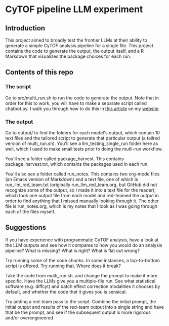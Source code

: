 # CyTOF pipeline LLM experiment

## Introduction

This project aimed to broadly test the frontier LLMs at their ability to generate a simple CyTOF analysis pipeline for a single file. This project contains the code to generate the output, the output itself, and a R Markdown that visualizes the package choices for each run.

## Contents of this repo

### The script

Go to src/multi_run.sh to run the code to generate the output. Note that in order for this to work, you will have to make a separate script called chatbot.py. I walk you through how to do this in [this article](https://tjburns08.github.io/command_line_writeup.html) on my [website](https://tjburns08.github.io/).

### The output

Go to output/ to find the folders for each model's output, which contain 10 text files and the tailored script to generate that particular output (a tailred version of multi_run.sh). You'll see a llm_testing_single_run folder here as well, which I used to make small tests prior to doing the mutli-run workflow. 

You'll see a folder called package_harvest. This contains package_harvest.txt, which contains the packages used in each run.

You'll also see a folder called run_notes. This contains two org-mode files (an Emacs version of Markdown) and a text file, one of which is run_llm_red_team.txt (originally run_llm_red_team.org, but GitHub did not recognize some of the output, so I made it into a text file for the reader), which took one output file from each model and red-teamed the output in order to find anything that I missed manually looking through it. The other file is run_notes.org, which is my notes that I took as I was going through each of the files myself.

## Suggestions

If you have experience with programmatic CyTOF analysis, have a look at the LLM outputs and see how it compares to how you would do an analysis pipeline? What is missing? What is right? What is flat out wrong?

Try running some of the code chunks. In some instances, a top-to-bottom script is offered. Try running that. Where does it break?

Take the code from multi_run.sh, and change the prompt to make it more specific. Have the LLMs give you a multiple-file run. See what statistical software (e.g. diffcyt) and batch effect correction modalities it chooses by default, and whether the code that it gives you is sensical.

Try adding a red-team pass to the script. Combine the initial prompt, the initial output and results of the red-team output into a single string and have that be the prompt, and see if the subsequent output is more rigorous and/or overengineered.
